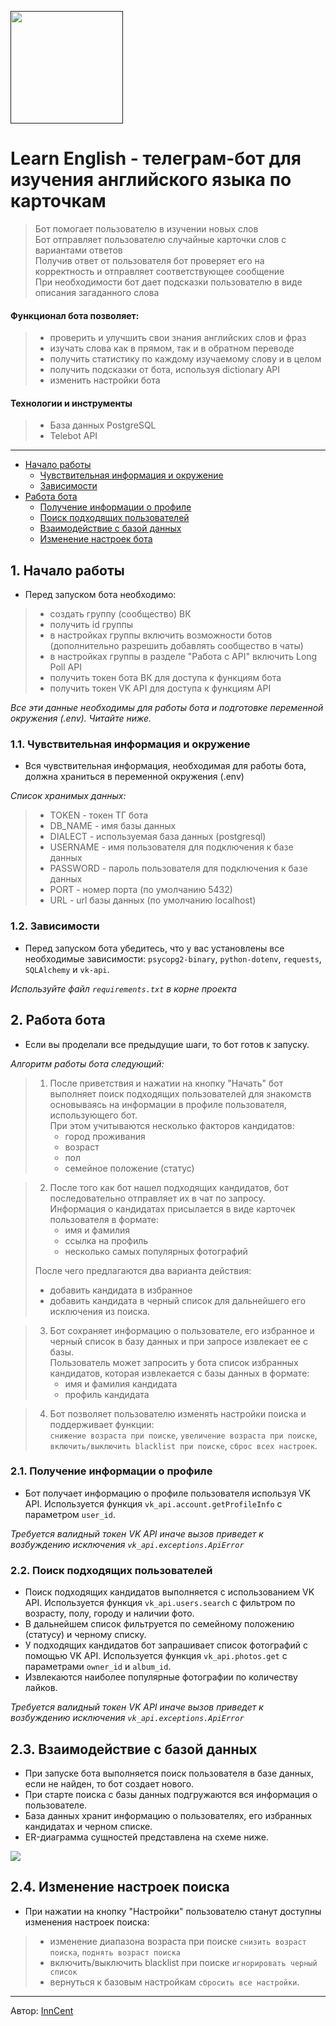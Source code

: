 
[<img src="./images/learn_english_bot.png" width="180" height="180">]()


# Learn English - телеграм-бот для изучения английского языка по карточкам
> Бот помогает пользователю в изучении новых слов  
> Бот отправляет пользователю случайные карточки слов с вариантами ответов  
> Получив ответ от пользователя бот проверяет его на корректность и отправляет соответствующее сообщение  
> При необходимости бот дает подсказки пользователю в виде описания загаданного слова
#### Функционал бота позволяет:
> - проверить и улучшить свои знания английских слов и фраз
> - изучать слова как в прямом, так и в обратном переводе
> - получить статистику по каждому изучаемому слову и в целом
> - получить подсказки от бота, используя dictionary API
> - изменить настройки бота
#### Технологии и инструменты
> - База данных PostgreSQL
> - Telebot API

<hr>

- [Начало работы](#start)
  - [Чувствительная информация и окружение](#environment)
  - [Зависимости](#dependencies)
- [Работа бота](#bot)
  - [Получение информации о профиле](#profile)
  - [Поиск подходящих пользователей](#search)
  - [Взаимодействие с базой данных](#database)
  - [Изменение настроек бота](#settings)

<a name="start"></a>
## 1. Начало работы

* Перед запуском бота необходимо:
>- создать группу (сообщество) ВК  
>- получить id группы
>- в настройках группы включить возможности ботов (дополнительно разрешить добавлять сообщество в чаты)
>- в настройках группы в разделе "Работа с API" включить Long Poll API
>- получить токен бота ВК для доступа к функциям бота
>- получить токен VK API для доступа к функциям API  

_Все эти данные необходимы для работы бота и подготовке переменной окружения (.env). Читайте ниже._

<a name="environment"></a>
### 1.1. Чувствительная информация и окружение

* Вся чувствительная информация, необходимая для работы бота, должна храниться в переменной окружения (.env)  

_Список хранимых данных:_
   >- TOKEN - токен ТГ бота
   >- DB_NAME - имя базы данных  
   >- DIALECT - используемая база данных (postgresql)  
   >- USERNAME - имя пользователя для подключения к базе данных
   >- PASSWORD - пароль пользователя для подключения к базе данных
   >- PORT - номер порта (по умолчанию 5432)
   >- URL - url базы данных (по умолчанию localhost)

<a name="dependencies"></a>
### 1.2. Зависимости

* Перед запуском бота убедитесь, что у вас установлены все необходимые зависимости: `psycopg2-binary`, `python-dotenv`, `requests`, `SQLAlchemy` и `vk-api`.
    
_Используйте файл `requirements.txt` в корне проекта_


<a name="bot"></a>
## 2. Работа бота

* Если вы проделали все предыдущие шаги, то бот готов к запуску.

_Алгоритм работы бота следующий:_
> 1. После приветствия и нажатии на кнопку "Начать" бот выполняет поиск подходящих пользователей для знакомств основываясь
> на информации в профиле пользователя, использующего бот.  
> При этом учитываются несколько факторов кандидатов:
>    - город проживания
>    - возраст
>    - пол
>    - семейное положение (статус)

> 2. После того как бот нашел подходящих кандидатов, бот последовательно отправляет их в чат по запросу.  
> Информация о кандидатах присылается в виде карточек пользователя в формате:
>    - имя и фамилия
>    - ссылка на профиль
>    - несколько самых популярных фотографий
>    
>   После чего предлагаются два варианта действия:
>    - добавить кандидата в избранное
>    - добавить кандидата в черный список для дальнейшего его исключения из поиска.  

> 3. Бот сохраняет информацию о пользователе, его избранное и черный список в базу данных и при запросе извлекает ее с базы.  
> Пользователь может запросить у бота список избранных кандидатов, которая извлекается с базы данных в формате:
>    - имя и фамилия кандидата
>    - профиль кандидата

> 4. Бот позволяет пользователю изменять настройки поиска и поддерживает функции:  
> `снижение возраста при поиске`, `увеличение возраста при поиске`, `включить/выключить blacklist при поиске`, `сброс всех настроек`.


<a name="profile"></a>
### 2.1. Получение информации о профиле

* Бот получает информацию о профиле пользователя используя VK API. Используется функция `vk_api.account.getProfileInfo` с параметром `user_id`.  

_Требуется валидный токен VK API иначе вызов приведет к возбуждению исключения `vk_api.exceptions.ApiError`_


<a name="search"></a>
### 2.2. Поиск подходящих пользователей

* Поиск подходящих кандидатов выполняется с использованием VK API. Используется функция `vk_api.users.search` с фильтром по возрасту, полу, городу и наличии фото.  
* В дальнейшем список фильтруется по семейному положению (статусу) и черному списку.  
* У подходящих кандидатов бот запрашивает список фотографий с помощью VK API. Используется функция `vk_api.photos.get` с параметрами `owner_id` и `album_id`. 
* Извлекаются наиболее популярные фотографии по количеству лайков.  

_Требуется валидный токен VK API иначе вызов приведет к возбуждению исключения `vk_api.exceptions.ApiError`_


<a name="database"></a>
## 2.3. Взаимодействие с базой данных

* При запуске бота выполняется поиск пользователя в базе данных, если не найден, то бот создает нового.  
* При старте поиска с базы данных подгружаются вся информация о пользователе.  
* База данных хранит информацию о пользователях, его избранных кандидатах и черном списке.  
* ER-диаграмма сущностей представлена на схеме ниже.  

[<img src="./images/ER_diagram_bot.png">]()


<a name="settings"></a>
## 2.4. Изменение настроек поиска

* При нажатии на кнопку "Настройки" пользователю станут доступны изменения настроек поиска:
>    - изменение диапазона возраста при поиске `снизить возраст поиска`, `поднять возраст поиска`  
>    - включить/выключить blacklist при поиске `игнорировать черный список`  
>    - вернуться к базовым настройкам `сбросить все настройки`.



---
Автор:
[InnCent](https://github.com/InnokentiyKim/)
